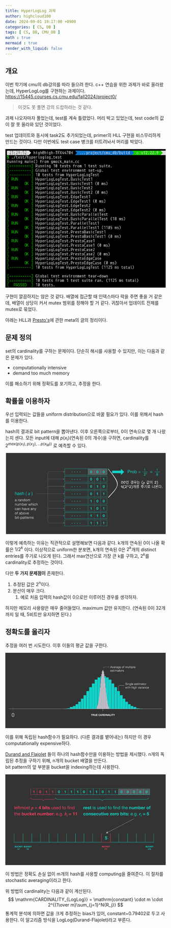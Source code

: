 ```yaml
---
title: HyperLogLog 과제
author: highcloud100
date: 2024-09-01 19:17:00 +0900
categories: [ CS, DB ]
tags: [ CS, DB, CMU_DB ]
math : true
mermaid : true
render_with_liquid: false
---  
```

## 개요

이번 학기에 cmu의 db강의를 따라 들으려 한다.
c++ 연습을 위한 과제가 바로 올라왔는데, HyperLogLog를 구현하는 과제이다. 
https://15445.courses.cs.cmu.edu/fall2024/project0/ 

> 이것도 못 풀면 강의 드랍하라는 것 같다. 

과제 나오자마자 풀었는데, test를 계속 틀렸었다. 
머리 박고 있었는데, test code의 값이 잘 못 올라와 있던 것이었다. 

test 업데이트와 동시에 task2도 추가되었는데, primer의 HLL 구현을 비스무리하게 만드는 것이다. 
다만 이번에도 test case 병크를 터트려놔서 머리를 박았다.

![](assets/img/Pasted%20image%2020240901233012.png)

구현이 깔끔하지는 않은 것 같다.
배열에 접근할 때 인덱스마다 락을 주면 좋을 거 같은데, 배열이 상당이 커서 mutex 범위를 정해야 할 거 같다.
귀찮아서 업데이트 전체를 mutex로 묶었다.

아래는 HLL과 [Presto's](https://engineering.fb.com/2018/12/13/data-infrastructure/hyperloglog/)에 관한 meta의 글의 정리이다. 

## 문제 정의

set의 cardinality를 구하는 문제이다. 
단순히 해시를 사용할 수 있지만, 이는 다음과 같은 문제가 있다. 
- computationally intensive
- demand too much memory 

이를 해소하기 위해 정확도를 포기하고, 추정을 한다.

## 확률을 이용하자

우선 입력되는 값들을 uniform distribution으로 바꿀 필요가 있다. 
이를 위해서 hash를 이용한다. 

hash의 결과로 bit pattern을 뽑아낸다. 이후 오른쪽으로부터, 0이 연속으로 몇 개 나왔는지 센다. 
모든 input에 대해 $p(x_i)$(연속된 0의 개수)을 구하면, cardinality를 $2^{max(p(x_1), p(x_2), ... p(x_M))}$ 로 예측할 수 있다.  

![](assets/img/Pasted%20image%2020240901230153.png)

이렇게 예측하는 이유는 직관적으로 설명해보면 다음과 같다. 
k개의 연속된 0이 나올 확률은 $1/2^k$ 이다. 
이상적으로 uniform한 분포면, k개의 연속된 0은 $2^k$개의 distinct entries를 주기로 나오게 된다. 
그래서 max연산으로 가장 큰 k를 구하고, $2^k$를 cardinality로 추정하는 것이다. 

다만 **두 가지 문제점이** 존재한다.
1. 추정된 값은 $2^n$이다.
2. 분산이 매우 크다. 
	1. 예로 처음 입력의 hash값이 0으로만 이루어진 경우를 생각하자. 

하지만 메모리 사용량은 매우 줄어들었다. 
maximum 값만 유지한다. (연속된 0이 32개까지 일 때, 5비트만 유지하면 된다.)

## 정확도를 올리자

추정을 여러 번 시도한다. 이후 이들의 평균 값을 구한다.

![](assets/img/Pasted%20image%2020240901231534.png)

이를 위해 독립된 hash함수가 필요하다. (다른 결과를 뱉어내는)
하지만 이 경우 computationally expensive하다. 

[Durand and Flajolet](https://en.wikipedia.org/wiki/Flajolet%E2%80%93Martin_algorithm) 들이 하나의 hash함수만을 이용하는 방법을 제시했다. 
n개의 독립된 추정을 구하기 위해, n개의 bucket 배열을 만든다.  
bit pattern의 앞 부분을 bucket을 indexing하는데 사용한다. 

![](assets/img/Pasted%20image%2020240901231526.png)

이 방법은 정확도 손실 없이  m개의 hash를 사용할 computing을 줄여준다.
이 절차를 stochastic averaging이라고 한다. 

위 방법의 cardinality는 다음과 같이 계산된다. 
$$
\mathrm{CARDINALITY_{LogLog}} = \mathrm{constant} \cdot m \cdot 2^{{1\over m}\sum_{j=1}^N{R_j}}
$$
통계적 분석에 의하면 값을 크게 추정하는 bias가 있어,
constant=0.79402로 두고 사용한다.
이 알고리즘 방식을 LogLog(Durand-Flajolet)라고 부른다.

